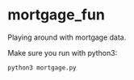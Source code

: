 # mortgage_fun
Playing around with mortgage data.

Make sure you run with python3:

```bash
python3 mortgage.py
```
